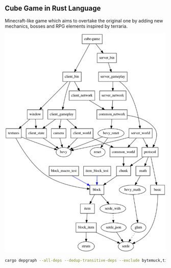 ## Cube Game in Rust Language

Minecraft-like game which aims to overtake the original one 
by adding new mechanics, bosses and RPG elements inspired by terraria.

![degraph](https://github.com/IoaNNUwU/cube-game/blob/main/depgraph.png)

```bash
cargo depgraph --all-deps --dedup-transitive-deps --exclude bytemuck,time,bytes,octets,chacha20poly1305,log,renetcode,bevy_ecs,heck,hex,base64,ryu,itoa,bevy_internal,chrono,serde_with_macros,indexmap,strum_macros,serde_derive | dot -Tpng -odepgraph.png
```
